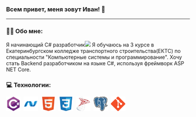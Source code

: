 ### Всем привет, меня зовут Иван! 👋
---
### :man_technologist: Обо мне:
Я начинающий C# разработчик<img src="https://media.giphy.com/media/WUlplcMpOCEmTGBtBW/giphy.gif" width="30px"> Я обучаюсь на 3 курсе в Екатеринбургском колледже транспортного строительства(ЕКТС) по специальности "Компьютерные системы и программирование". Хочу стать Backend разработчиком на языке C#, используя фреймворк ASP NET Core.

### 💻 Технологии:
<div>
  <img src="https://github.com/devicons/devicon/blob/master/icons/csharp/csharp-original.svg" title="csharp" alt="csharp" width="40" height="40"/>&nbsp
  <img src="https://github.com/devicons/devicon/blob/master/icons/dot-net/dot-net-original.svg" title="dotnet" alt="dotnet" width="40" height="40"/>&nbsp
  <img src="https://github.com/devicons/devicon/blob/master/icons/html5/html5-original.svg" title="html5" alt="html" width="40" height="40"/>&nbsp
  <img src="https://github.com/devicons/devicon/blob/master/icons/css3/css3-original.svg" title="css" alt="css" width="40" height="40"/>&nbsp
  <img src="https://github.com/devicons/devicon/blob/master/icons/microsoftsqlserver/microsoftsqlserver-original.svg" title="mssql" alt="mssql" width="40" height="40"/>&nbsp
  <img src="https://github.com/devicons/devicon/blob/master/icons/postgresql/postgresql-original.svg" title="postgresql" alt="postgresql" width="40" height="40"/>&nbsp
  <img src="https://github.com/devicons/devicon/blob/master/icons/git/git-original.svg" title="git" alt="git" width="40" height="40"/>&nbsp
</div>

